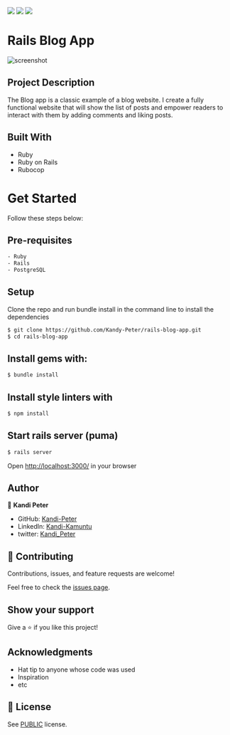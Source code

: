 ![](https://img.shields.io/badge/Microverse-blueviolet)
![](https://img.shields.io/badge/ruby-red)
![](https://img.shields.io/badge/RoR-pink)

# Rails Blog App

![screenshot]()

## Project Description

The Blog app is a classic example of a blog website. I create a fully functional website that will show the list of posts and empower readers to interact with them by adding comments and liking posts.

## Built With

- Ruby
- Ruby on Rails
- Rubocop

# Get Started
Follow these steps below:

## Pre-requisites

```bash
- Ruby
- Rails
- PostgreSQL
```

## Setup
Clone the repo and run bundle install in the command line to install the dependencies

```bash
$ git clone https://github.com/Kandy-Peter/rails-blog-app.git
$ cd rails-blog-app
```

## Install gems with:

```bash
$ bundle install
```

## Install style linters with
```bash
$ npm install
```

## Start rails server (puma)

```bash
$ rails server
```

Open [http://localhost:3000/](http://localhost:3000/) in your browser

## Author

👤 **Kandi Peter**

- GitHub: [Kandi-Peter](https://github.com/Kandy-Peter)
- LinkedIn: [Kandi-Kamuntu](https://www.linkedin.com/in/kandi-peter-a49590212/)
- twitter: [Kandi_Peter](https://twitter.com/peter_kandy)

## 🤝 Contributing

Contributions, issues, and feature requests are welcome!

Feel free to check the [issues page](../../issues/).

## Show your support

Give a ⭐️ if you like this project!

## Acknowledgments

- Hat tip to anyone whose code was used
- Inspiration
- etc

## 📝 License

See [PUBLIC](./LICENSE) license.